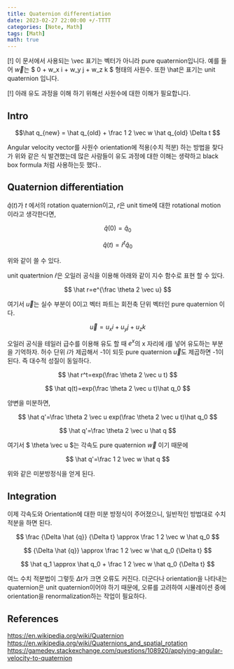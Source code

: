 ```yaml
---
title: Quaternion differentiation
date: 2023-02-27 22:00:00 +/-TTTT
categories: [Note, Math]
tags: [Math]  
math: true
---
```


[!] 이 문서에서 사용되는 \vec 표기는 벡터가 아니라 pure quaternion입니다. 예를 들어 $\vec w$는 $ 0 + w_x i + w_y j + w_z k $ 형태의 사원수. 또한 \hat은 표기는 unit quaternion 입니다.  

[!] 아래 유도 과정을 이해 하기 위해선 사원수에 대한 이해가 필요합니다.

## Intro

$$\hat q_{new} = \hat q_{old} + \frac 1 2 \vec w \hat q_{old} \Delta t $$  

Angular velocity vector를 사원수 orientation에 적용(수치 적분) 하는 방법을 찾다가 위와 같은 식 발견했는데 많은 사람들이 유도 과정에 대한 이해는 생략하고 black box formula 처럼 사용하는듯 했다..  

## Quaternion differentiation

$\hat q(t)$가 $t$ 에서의 rotation quaternion이고, $r$은 unit time에 대한 rotational motion 이라고 생각한다면,

$$ \hat q(0)=\hat q_0 $$ 

$$ \hat q(t)=\hat r^t \hat q_0 $$

위와 같이 쓸 수 있다.  

unit quatertnion $\hat r$은 오일러 공식을 이용해 아래와 같이 지수 함수로 표현 할 수 있다.  

$$ \hat r=e^{\frac \theta 2 \vec u} $$  

여기서 $\vec u$는 실수 부분이 0이고 벡터 파트는 회전축 단위 벡터인 pure quaternion 이다.  

$$ \vec u = u_x i + u_y j + u_z k $$  

오일러 공식을 테일러 급수를 이용해 유도 할 때 $e^x$의 x 자리에 $i$를 넣어 유도하는 부분을 기억하자. 허수 단위 $i$가 제곱해서 -1이 되듯 pure quaternion $\vec u$도 제곱하면 -1이 된다. 즉 대수적 성질이 동일하다.  

$$ \hat r^t=exp(\frac \theta 2 \vec u t) $$

$$ \hat q(t)=exp(\frac \theta 2 \vec u t)\hat q_0 $$  

양변을 미분하면,  

$$ \hat q'=\frac \theta 2 \vec u exp(\frac \theta 2 \vec u t)\hat q_0 $$

$$ \hat q'=\frac \theta 2 \vec u \hat q $$

여기서 $ \theta \vec u $는 각속도 pure quaternion $\vec w$ 이기 때문에

$$ \hat q'=\frac 1 2 \vec w \hat q $$

위와 같은 미분방정식을 얻게 된다.  

## Integration

이제 각속도와 Orientation에 대한 미분 방정식이 주어졌으니, 일반적인 방법대로 수치적분을 하면 된다.  

$$ \frac {\Delta \hat {q}} {\Delta t} \approx \frac 1 2 \vec w \hat q_0 $$  

$$ {\Delta \hat {q}} \approx \frac 1 2 \vec w \hat q_0 {\Delta t} $$  

$$ \hat q_1 \approx \hat q_0 + \frac 1 2 \vec w \hat q_0 {\Delta t} $$

여느 수치 적분법이 그렇듯 $\Delta t$가 크면 오류도 커진다. 더군다나 orientation을 나타내는 quaternion은 unit quaternion이어야 하기 때문에, 오류를 고려하여 시뮬레이션 중에 orientation을 renormalization하는 작업이 필요하다.

## References

<https://en.wikipedia.org/wiki/Quaternion>  
<https://en.wikipedia.org/wiki/Quaternions_and_spatial_rotation>  
<https://gamedev.stackexchange.com/questions/108920/applying-angular-velocity-to-quaternion>  